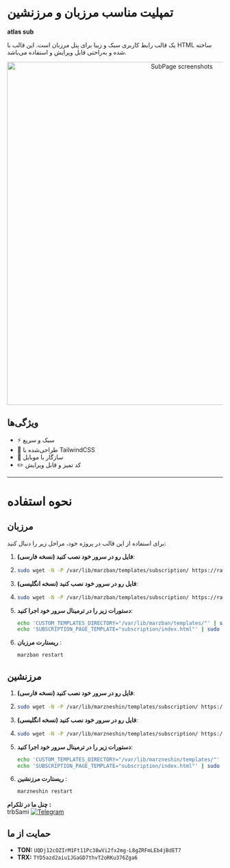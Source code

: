 # تمپلیت مناسب مرزبان و مرزنشین 

**atlas sub** 

یک قالب رابط کاربری سبک و زیبا برای پنل مرزبان است. این قالب با HTML  ساخته شده و به‌راحتی قابل ویرایش و استفاده می‌باشد.
<p align="center">
  <a href="https://github.com/trbsami/marzban-template" target="_blank" rel="noopener noreferrer">
    <img src="https://raw.githubusercontent.com/trbsami/atlas-sub/main/photo_2025-06-30_16-28-44.jpg" alt="SubPage screenshots" width="800" height="auto">
  </a>
</p>

  </a>
</p>

## ویژگی‌ها
- ⚡ سبک و سریع
- 🎨 طراحی‌شده با TailwindCSS
- 📱 سازگار با موبایل
- ✏️ کد تمیز و قابل ویرایش

---

# نحوه استفاده

## مرزبان

برای استفاده از  این قالب در پروژه خود، مراحل زیر را دنبال کنید:

1. **فایل رو در سرور خود نصب کنید (نسخه فارسی)**:
2. 
   ```bash
   sudo wget -N -P /var/lib/marzban/templates/subscription/ https://raw.githubusercontent.com/trbsami/atlas-sub/main/src/marzban/fa/index.html

1. **فایل رو در سرور خود نصب کنید (نسخه انگلیسی)**:
2. 
   ```bash
   sudo wget -N -P /var/lib/marzban/templates/subscription/ https://raw.githubusercontent.com/trbsami/atlas-sub/main/src/marzban/en/index.html   
3. **دستورات زیر را در ترمینال سرور خود اجرا کنید**:
   ```bash
   echo 'CUSTOM_TEMPLATES_DIRECTORY="/var/lib/marzban/templates/"' | sudo tee -a /opt/marzban/.env
   echo 'SUBSCRIPTION_PAGE_TEMPLATE="subscription/index.html"' | sudo tee -a /opt/marzban/.env
4. **ریستارت مرزبان** :


   ```bash
   marzban restart
## مرزنشین 

1. **فایل رو در سرور خود نصب کنید (نسخه فارسی)**:
2. 
   ```bash
   sudo wget -N -P /var/lib/marzneshin/templates/subscription/ https://raw.githubusercontent.com/trbsami/atlas-sub/main/src/marzneshin/fa/index.html

1. **فایل رو در سرور خود نصب کنید (نسخه انگلیسی)**:
2. 
   ```bash
   sudo wget -N -P /var/lib/marzneshin/templates/subscription/ https://raw.githubusercontent.com/trbsami/atlas-sub/main/src/marzneshin/en/index.html   
3. **دستورات زیر را در ترمینال سرور خود اجرا کنید**:
   ```bash
   echo 'CUSTOM_TEMPLATES_DIRECTORY="/var/lib/marzneshin/templates/"' | sudo tee -a /etc/opt/marzneshin/.env
   echo 'SUBSCRIPTION_PAGE_TEMPLATE="subscription/index.html"' | sudo tee -a /etc/opt/marzneshin/.env
4. **ریستارت مرزنشین** :


   ```bash
   marzneshin restart

**چنل ما در تلکرام :**  
trbSami   [![Telegram](https://img.shields.io/badge/Telegram-26A5E4?logo=telegram&logoColor=white)](https://t.me/trbsami)


## حمایت از ما
- **TON:** `UQDj12cOZIrM1Ft11Pc38wVi2fx2mg-L8gZRFmLEb4jBdET7`
- **TRX:** `TYD5azd2aiu1JGaGD7thvT2oRKu376Zga6`
